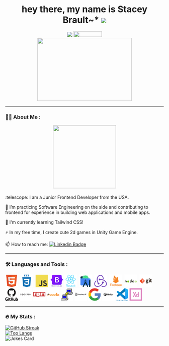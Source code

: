 <div id="header" align="center">
 <h1>
  hey there, my name is Stacey Brault~*
  <img src="https://media.giphy.com/media/hvRJCLFzcasrR4ia7z/giphy.gif" width="30px"/>
</h1>
<div id="badges">
<a href="https://www.linkedin.com/in/stacey-b-b491b95">
  <img src="https://img.shields.io/badge/LinkedIn-blue?logo=linkedin&logoColor=white&style=for-the-badge" width="70"/></a>
<a href="https://komarev.com/ghpvc/?username=jinxcodex00">
  <img src="https://komarev.com/ghpvc/?username=jinxcodex00&style=flat-square&color=red" width="90" height="18" alt="" /></a>
</div>
</div>
<div align="center">
<img src="https://media.giphy.com/media/RbDKaczqWovIugyJmW/giphy.gif" width="300" height="200" />
</div>

---

### :woman_technologist: About Me :
<div align="center">
<img src="https://media.giphy.com/media/v1.Y2lkPTc5MGI3NjExMTcxMzZlZDVmOGQ0YzcyMTExODM1OTYzMGRlNTk3NjliMGVjNDgwMCZlcD12MV9pbnRlcm5hbF9naWZzX2dpZklkJmN0PXM/EOmYN5kVP3W2Lyn6dx/giphy.gif" width="200" height="200"/>
</div>
<br>
:telescope: I am a Junior Frontend Developer from the USA. 

:seedling: I’m practicing Software Engineering on the side and contributing to frontend for experience in building web applications and mobile apps.

:seedling: I'm currently learning Tailwind CSS!

:zap: In my free time, I create cute 2d games in Unity Game Engine.

:mailbox: How to reach me: [![Linkedin Badge](https://img.shields.io/badge/-hello~*-blue?style=flat&logo=Linkedin&logoColor=white)](https://www.linkedin.com/in/stacey-b-b491b95)

---

### :hammer_and_wrench: Languages and Tools :
<div>
  <img src="https://github.com/devicons/devicon/blob/master/icons/html5/html5-original.svg" title="HTML 5" alt="HTML" width="40" 
height="40"/>&nbsp;
<img src="https://github.com/devicons/devicon/blob/master/icons/css3/css3-plain-wordmark.svg"  title="CSS3" alt="CSS" width="40" 
height="40"/>&nbsp;
<img src="https://github.com/devicons/devicon/blob/master/icons/javascript/javascript-original.svg" title="JavaScript" alt="JavaScript" width="40" height="40"/>&nbsp;
<img src="https://github.com/devicons/devicon/blob/master/icons/bootstrap/bootstrap-original-wordmark.svg" title="Bootstrap" alt="Bootstrap" width="40" height="40"/>
  <img src="https://github.com/devicons/devicon/blob/master/icons/react/react-original-wordmark.svg" title="React&React Native" alt="React and React Native" width="40" height="40"/>&nbsp;
  <img src="https://github.com/devicons/devicon/blob/master/icons/androidstudio/androidstudio-original.svg" title="Android Studio" alt="Android Studio" width="40" 
height="40"/>&nbsp;
  <img src="https://github.com/devicons/devicon/blob/master/icons/redux/redux-original.svg" title="Redux" alt="Redux" width="40" 
height="40"/>&nbsp;
  <img src="https://github.com/devicons/devicon/blob/master/icons/firebase/firebase-plain-wordmark.svg" title="Firebase" alt="Firebase" width="40" height="40"/>&nbsp;
  <img src="https://github.com/devicons/devicon/blob/master/icons/nodejs/nodejs-original-wordmark.svg" title="NodeJS" alt="NodeJS" width="40" height="40"/>&nbsp;
  <img src="https://github.com/devicons/devicon/blob/master/icons/git/git-original-wordmark.svg" title="Git" alt="Git" width="40" height="40"/>
  <img src="https://github.com/devicons/devicon/blob/master/icons/github/github-original-wordmark.svg" title="Github" alt="Github" width="40" height="40"/>
  <img src="https://github.com/devicons/devicon/blob/master/icons/codepen/codepen-original-wordmark.svg" title="Codepen" alt="Codepen" width="40" height="40"/>
  <img src="https://github.com/devicons/devicon/blob/master/icons/npm/npm-original-wordmark.svg" title="npm" alt="npm" width="40" height="40"/>
  <img src="https://github.com/devicons/devicon/blob/master/icons/moodle/moodle-original-wordmark.svg" title="moodle" alt="moodle" width="40" height="40"/>
  <img src="https://github.com/devicons/devicon/blob/master/icons/putty/putty-original.svg" title="Putty" alt="Putty" width="40" height="40"/>
  <img src="https://github.com/devicons/devicon/blob/master/icons/raspberrypi/raspberrypi-line-wordmark.svg" title="Raspberry Pi" alt="Raspberry Pi" width="40" height="40"/>
  <img src="https://github.com/devicons/devicon/blob/master/icons/google/google-original.svg" title="Google" alt="Google" width="40" height="40"/>
  <img src="https://github.com/devicons/devicon/blob/master/icons/unity/unity-original-wordmark.svg" title="Unity" alt="Unity" width="40" height="40"/>
  <img src="https://github.com/devicons/devicon/blob/master/icons/vscode/vscode-original-wordmark.svg" title="Visual Studio Code" alt="Visual Studio Code" width="40" height="40"/>
  <img src="https://github.com/devicons/devicon/blob/master/icons/xd/xd-line.svg" title="Adobe Xd" alt="Adobe Xd" width="40" height="40"/>
</div>

---

### :fire: My Stats :
[![GitHub Streak](https://github-readme-streak-stats.herokuapp.com?user=jinxcodex00&theme=dark&date_format=M%20j%5B%2C%20Y%5D)](https://git.io/streak-stats)
<br>
[![Top Langs](https://github-readme-stats.vercel.app/api/top-langs/?username=jinxcodex00&layout=compact&theme=vision-friendly-dark)](https://github.com/anuraghazra/github-readme-stats)
<br>
![Jokes Card](https://readme-jokes.vercel.app/api)

